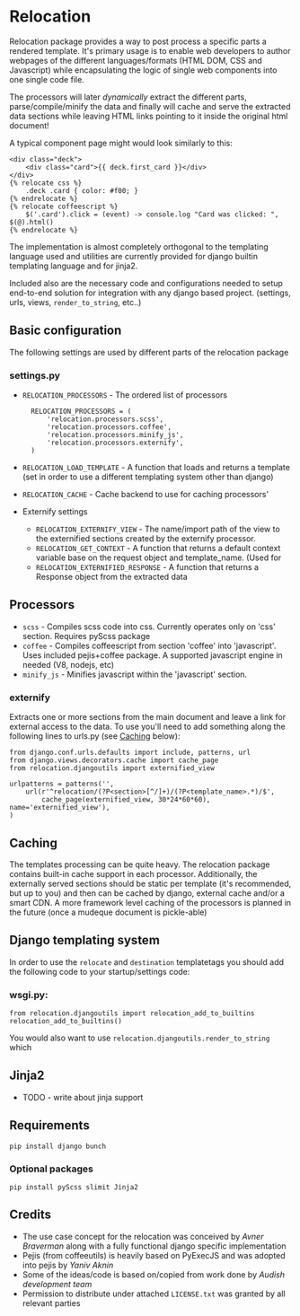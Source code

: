 # Relocation
Relocation package provides a way to post process a specific parts a rendered template.
It's primary usage is to enable web developers to author webpages of the different
languages/formats (HTML DOM, CSS and Javascript) while encapsulating the logic of single
web components into one single code file.

The processors will later *dynamically* extract the different parts, parse/compile/minify
the data and finally will cache and serve the extracted data sections while leaving HTML links 
pointing to it inside the original html document!

A typical component page might would look similarly to this:

    <div class="deck">
        <div class="card">{{ deck.first_card }}</div>
    </div>
    {% relocate css %}
        .deck .card { color: #f00; }
    {% endrelocate %}
    {% relocate coffeescript %}
        $('.card').click = (event) -> console.log "Card was clicked: ", $(@).html()
    {% endrelocate %}


The implementation is almost completely orthogonal to the templating language used and utilities
are currently provided for django builtin templating language and for jinja2.

Included also are the necessary code and configurations needed to setup end-to-end solution
for integration with any django based project. (settings, urls, views, `render_to_string`, etc..)

## Basic configuration

The following settings are used by different parts of the relocation package
### settings.py

* `RELOCATION_PROCESSORS` - The ordered list of processors

        RELOCATION_PROCESSORS = (
            'relocation.processors.scss',
            'relocation.processors.coffee',
            'relocation.processors.minify_js',
            'relocation.processors.externify',
        )

* `RELOCATION_LOAD_TEMPLATE` - A function that loads and returns a template 
    (set in order to use a different templating system other than django)
* `RELOCATION_CACHE` - Cache backend to use for caching processors' 
* Externify settings
    * `RELOCATION_EXTERNIFY_VIEW` - The name/import path of the view to the externified sections created
    by the externify processor.
    * `RELOCATION_GET_CONTEXT` - A function that returns a default context variable base on the request
        object and template_name. (Used for 
    * `RELOCATION_EXTERNIFIED_RESPONSE` - A function that returns a Response object from the extracted data


## Processors
* `scss` - Compiles scss code into css. Currently operates only on 'css' section. Requires pyScss package
* `coffee` - Compiles coffeescript from section 'coffee' into 'javascript'. Uses included pejis+coffee package.
    A supported javascript engine in needed (V8, nodejs, etc)
* `minify_js` - Minifies javascript within the 'javascript' section.

### externify
Extracts one or more sections from the main document and leave a link for external access to the data.
To use you'll need to add something along the following lines to urls.py (see [Caching](#caching) below):

    from django.conf.urls.defaults import include, patterns, url
    from django.views.decorators.cache import cache_page
    from relocation.djangoutils import externified_view

    urlpatterns = patterns('',
        url(r'^relocation/(?P<section>[^/]+)/(?P<template_name>.*)/$', 
            cache_page(externified_view, 30*24*60*60), name='externified_view'),
    )

## Caching <div id="caching"></div>
The templates processing can be quite heavy. The relocation package contains built-in cache support in each processor.
Additionally, the externally served sections should be static per template (it's recommended, but up to you)
and then can be cached by django, external cache and/or a smart CDN.
A more framework level caching of the processors is planned in the future (once a mudeque document is pickle-able)

## Django templating system
In order to use the `relocate` and `destination` templatetags you should add the following code
to your startup/settings code:

### wsgi.py:

    from relocation.djangoutils import relocation_add_to_builtins
    relocation_add_to_builtins()

You would also want to use `relocation.djangoutils.render_to_string` which

## Jinja2
* TODO - write about jinja support


## Requirements

    pip install django bunch

### Optional packages

    pip install pyScss slimit Jinja2


## Credits
* The use case concept for the relocation was conceived by *Avner Braverman* along with a fully functional django specific implementation
* Pejis (from coffeeutils) is heavily based on PyExecJS and was adopted into pejis by *Yaniv Aknin*
* Some of the ideas/code is based on/copied from work done by *Audish development team*
* Permission to distribute under attached `LICENSE.txt` was granted by all relevant parties


